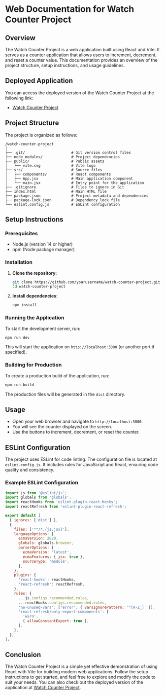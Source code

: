 # Web Documentation for Watch Counter Project

## Overview
The Watch Counter Project is a web application built using React and Vite. It serves as a counter application that allows users to increment, decrement, and reset a counter value. This documentation provides an overview of the project structure, setup instructions, and usage guidelines.

## Deployed Application
You can access the deployed version of the Watch Counter Project at the following link:
- [Watch Counter Project](https://watch-counter-project.vercel.app/)

## Project Structure
The project is organized as follows:

```
/watch-counter-project
│
├── .git/                     # Git version control files
├── node_modules/             # Project dependencies
├── public/                   # Public assets
│   └── vite.svg              # Vite logo
├── src/                      # Source files
│   ├── components/           # React components
│   ├── App.jsx               # Main application component
│   └── main.jsx              # Entry point for the application
├── .gitignore                # Files to ignore in Git
├── index.html                # Main HTML file
├── package.json              # Project metadata and dependencies
├── package-lock.json         # Dependency lock file
└── eslint.config.js          # ESLint configuration
```

## Setup Instructions

### Prerequisites
- Node.js (version 14 or higher)
- npm (Node package manager)

### Installation
1. **Clone the repository:**
   ```bash
   git clone https://github.com/yourusername/watch-counter-project.git
   cd watch-counter-project
   ```

2. **Install dependencies:**
   ```bash
   npm install
   ```

### Running the Application
To start the development server, run:
```bash
npm run dev
```
This will start the application on `http://localhost:3000` (or another port if specified).

### Building for Production
To create a production build of the application, run:
```bash
npm run build
```
The production files will be generated in the `dist` directory.

## Usage
- Open your web browser and navigate to `http://localhost:3000`.
- You will see the counter displayed on the screen.
- Use the buttons to increment, decrement, or reset the counter.

## ESLint Configuration
The project uses ESLint for code linting. The configuration file is located at `eslint.config.js`. It includes rules for JavaScript and React, ensuring code quality and consistency.

### Example ESLint Configuration
```javascript
import js from '@eslint/js';
import globals from 'globals';
import reactHooks from 'eslint-plugin-react-hooks';
import reactRefresh from 'eslint-plugin-react-refresh';

export default [
  { ignores: ['dist'] },
  {
    files: ['**/*.{js,jsx}'],
    languageOptions: {
      ecmaVersion: 2020,
      globals: globals.browser,
      parserOptions: {
        ecmaVersion: 'latest',
        ecmaFeatures: { jsx: true },
        sourceType: 'module',
      },
    },
    plugins: {
      'react-hooks': reactHooks,
      'react-refresh': reactRefresh,
    },
    rules: {
      ...js.configs.recommended.rules,
      ...reactHooks.configs.recommended.rules,
      'no-unused-vars': ['error', { varsIgnorePattern: '^[A-Z_]' }],
      'react-refresh/only-export-components': [
        'warn',
        { allowConstantExport: true },
      ],
    },
  },
];
```

## Conclusion
The Watch Counter Project is a simple yet effective demonstration of using React with Vite for building modern web applications. Follow the setup instructions to get started, and feel free to explore and modify the code to suit your needs. You can also check out the deployed version of the application at [Watch Counter Project](https://watch-counter-project.vercel.app/).